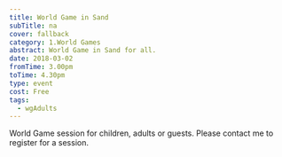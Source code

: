 ```yaml
---
title: World Game in Sand
subTitle: na
cover: fallback
category: 1.World Games
abstract: World Game in Sand for all.
date: 2018-03-02
fromTime: 3.00pm
toTime: 4.30pm
type: event
cost: Free
tags:
  - wgAdults
---
```


World Game session for children, adults or guests. Please contact me to register for a session.

